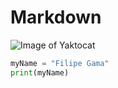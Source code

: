# Markdown

![Image of Yaktocat](https://octodex.github.com/images/yaktocat.png)

``` python
myName = "Filipe Gama"
print(myName)
```
